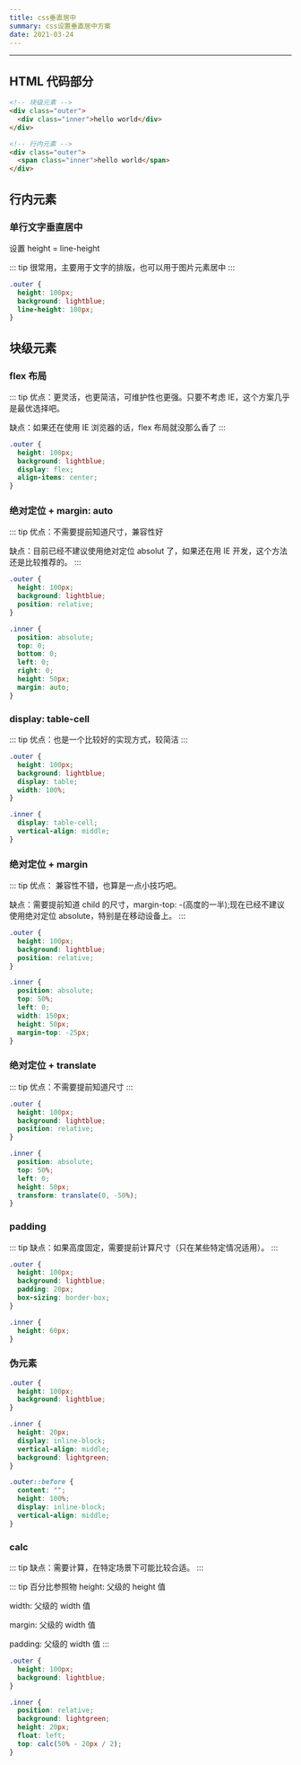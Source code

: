```yaml
---
title: css垂直居中
summary: css设置垂直居中方案
date: 2021-03-24
---
```


---

## HTML 代码部分

```html
<!-- 块级元素 -->
<div class="outer">
  <div class="inner">hello world</div>
</div>
```

```html
<!-- 行内元素 -->
<div class="outer">
  <span class="inner">hello world</span>
</div>
```

## 行内元素

### 单行文字垂直居中

设置 height = line-height

::: tip
很常用，主要用于文字的排版，也可以用于图片元素居中
:::

```css
.outer {
  height: 100px;
  background: lightblue;
  line-height: 100px;
}
```

## 块级元素

### flex 布局

::: tip
优点：更灵活，也更简洁，可维护性也更强。只要不考虑 IE，这个方案几乎是最优选择吧。

缺点：如果还在使用 IE 浏览器的话，flex 布局就没那么香了
:::

```css
.outer {
  height: 100px;
  background: lightblue;
  display: flex;
  align-items: center;
}
```

### 绝对定位 + margin: auto

::: tip
优点：不需要提前知道尺寸，兼容性好

缺点：目前已经不建议使用绝对定位 absolut 了，如果还在用 IE 开发，这个方法还是比较推荐的。
:::

```css
.outer {
  height: 100px;
  background: lightblue;
  position: relative;
}

.inner {
  position: absolute;
  top: 0;
  bottom: 0;
  left: 0;
  right: 0;
  height: 50px;
  margin: auto;
}
```

### display: table-cell

::: tip
优点：也是一个比较好的实现方式，较简洁
:::

```css
.outer {
  height: 100px;
  background: lightblue;
  display: table;
  width: 100%;
}

.inner {
  display: table-cell;
  vertical-align: middle;
}
```

### 绝对定位 + margin

::: tip
优点： 兼容性不错，也算是一点小技巧吧。

缺点：需要提前知道 child 的尺寸，margin-top: -(高度的一半);现在已经不建议使用绝对定位 absolute，特别是在移动设备上。
:::

```css
.outer {
  height: 100px;
  background: lightblue;
  position: relative;
}

.inner {
  position: absolute;
  top: 50%;
  left: 0;
  width: 150px;
  height: 50px;
  margin-top: -25px;
}
```

### 绝对定位 + translate

::: tip
优点：不需要提前知道尺寸
:::

```css
.outer {
  height: 100px;
  background: lightblue;
  position: relative;
}

.inner {
  position: absolute;
  top: 50%;
  left: 0;
  height: 50px;
  transform: translate(0, -50%);
}
```

### padding

::: tip
缺点：如果高度固定，需要提前计算尺寸（只在某些特定情况适用）。
:::

```css
.outer {
  height: 100px;
  background: lightblue;
  padding: 20px;
  box-sizing: border-box;
}

.inner {
  height: 60px;
}
```

### 伪元素

```css
.outer {
  height: 100px;
  background: lightblue;
}

.inner {
  height: 20px;
  display: inline-block;
  vertical-align: middle;
  background: lightgreen;
}

.outer::before {
  content: "";
  height: 100%;
  display: inline-block;
  vertical-align: middle;
}
```

### calc

::: tip
缺点：需要计算，在特定场景下可能比较合适。
:::

::: tip 百分比参照物
height: 父级的 height 值

width: 父级的 width 值

margin: 父级的 width 值

padding: 父级的 width 值
:::

```css
.outer {
  height: 100px;
  background: lightblue;
}

.inner {
  position: relative;
  background: lightgreen;
  height: 20px;
  float: left;
  top: calc(50% - 20px / 2);
}
```
